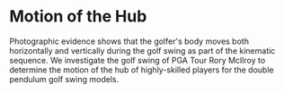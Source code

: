 # Motion of the Hub

Photographic evidence shows that the golfer's body moves both horizontally and vertically during the golf swing as part of the kinematic sequence.  We investigate the golf swing of PGA Tour Rory McIlroy to determine the motion of the hub of highly-skilled players for the double pendulum golf swing models.
